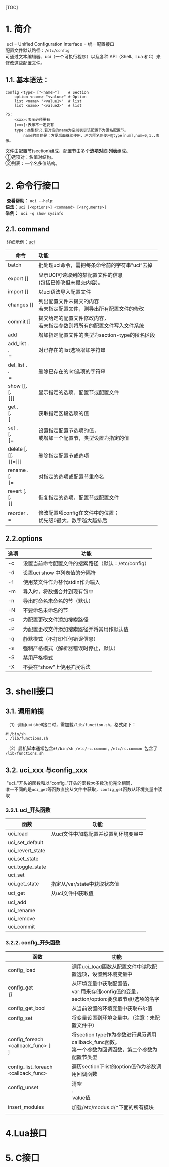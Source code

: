 [TOC]







# 1. 简介

​		uci = Unified Configuration Interface = 统一配置接口  
​		配置文件默认路径：`/etc/config `  
​		可通过文本编辑器、uci（一个可执行程序）以及各种 API（Shell、Lua 和C）来修改这些配置文件。  

## 1.1. 基本语法：

```
config <type> ["<name>"] 	# Section
	option <name> "<value>" # Option	
	list <name> "<value1>"  # list
	list <name> "<value2>"	# list

PS:
	<xxx>:表示必须要有
	[xxx]:表示不一定要有
	type：类型标识,若对应的name为空则表示该配置节为匿名配置节。
		name的目的是：方便后面继续使用，若为匿名则使用@type[num],num=0,1..表示。
```

​		文件由配置节(section)组成，配置节由多个**选项对**或l**列表**组成。  
​				①选项对：名值对结构。  
​				②列表：一个名多值结构。













# 2. 命令行接口

​		**查看帮助**：	`uci --help`:  
​		**语法**：`uci [<options>] <command> [<arguments>]`  
​		**举例：**` uci -q show sysinfo`

## 2.1. command

​		详细示例：[uci](https://blog.csdn.net/hzlarm/article/details/102993291)

| 命令                                             | 功能                                                         |
| ------------------------------------------------ | :----------------------------------------------------------- |
| batch                                            | 批处理uci命令，需把每条命令前的字符串”uci”去掉               |
| export     [<config>]                            | 显示UCI可读取到的某配置文件的信息<br />(包括已修改但未提交内容)。 |
| import     [<config>]                            | 以uci语法导入配置文件                                        |
| changes    [<config>]                            | 列出配置文件未提交的内容<br />若未指定配置文件，则导出所有配置文件的修改 |
| commit     [<config>]                            | 提交给定的配置文件修改内容，<br />若未指定参数则将所有的配置文件写入文件系统 |
| add        <config> <section-type>               | 增加指定配置文件的类型为section-type的匿名区段               |
| add_list   <config>.<section>.<option>=<string>  | 对已存在的list选项增加字符串                                 |
| del_list   <config>.<section>.<option>=<string>  | 删除已存在的list选项的字符串                                 |
| show       [<config>[.<section>[.<option>]]]     | 显示指定的选项、配置节或配置文件                             |
| get        <config>.<section>[.<option>]         | 获取指定区段选项的值                                         |
| set        <config>.<section>[.<option>]=<value> | 设置指定配置节选项的值，<br />或增加一个配置节，类型设置为指定的值 |
| delete     <config>[.<section>[[.<option>][=]]]  | 删除指定配置节或选项                                         |
| rename     <config>.<section>[.<option>]=<name>  | 对指定的选项或配置节重命名                                   |
| revert     <config>[.<section>[.<option>]]       | 恢复指定的选项，配置节或配置文件                             |
| reorder    <config>.<section>=<position>         | 修改配置项config在文件中的位置；<br />优先级0最大，数字越大越排后 |

## 2.2.options

| 选项      | 功能                                                |
| :-------- | --------------------------------------------------- |
| -c <path> | 设置当前命令配置文件的搜索路径（默认：/etc/config） |
| -d <str>  | 设置uci show 中列表值的分隔符                       |
| -f <file> | 使用某文件作为替代stdin作为输入                     |
| -m        | 导入时，将数据合并到现有包中                        |
| -n        | 导出时命名未命名的节（默认）                        |
| -N        | 不要命名未命名的节                                  |
| -p <path> | 为配置更改文件添加搜索路径                          |
| -P <path> | 为配置更改文件添加搜索路径并将其用作默认值          |
| -q        | 静默模式（不打印任何错误信息）                      |
| -s        | 强制严格模式（解析器错误时停止，默认）              |
| -S        | 禁用严格模式                                        |
| -X        | 不要在“show”上使用扩展语法                          |



# 3. shell接口

## 3.1. 调用前提

​		（1）调用uci shell接口时，需加载`/lib/function.sh`，格式如下：  

```shell
#!/bin/sh
. /lib/functions.sh    
```

​		（2）启机脚本通常包含`#!/bin/sh /etc/rc.common,` `/etc/rc.common `包含了 `/lib/functions.sh`

## 3.2. uci_xxx 与config_xxx

​		"uci_"开头的函数和以“config_”开头的函数大多数功能完全相同，  
​		唯一不同的是`uci_get`等函数直接从文件中获取，`config_get`函数从环境变量中读取

### 3.2.1. uci_开头函数

| 函数             | 功能                                  |
| ---------------- | ------------------------------------- |
| uci_load         | 从uci文件中加载配置并设置到环境变量中 |
| uci_set_default  |                                       |
| uci_revert_state |                                       |
| uci_set_state    |                                       |
| uci_toggle_state |                                       |
| uci_set          |                                       |
| uci_get_state    | 指定从/var/state中获取状态值          |
| uci_get          | 从uci文件中获取值                     |
| uci_add          |                                       |
| uci_rename       |                                       |
| uci_remove       |                                       |
| uci_commit       |                                       |



### 3.2.2. confIg_开头函数

| 函数                                                 | 功能                                                         |
| ---------------------------------------------------- | ------------------------------------------------------------ |
| config_load  <config>                                | 调用uci_load函数从配置文件中读取配置选项，设置到环境变量中   |
| config_get  <var> <section> <option> [<default>]     | 从环境变量中获取配置值，<br />var:用来存储config值的变量，section/option:要获取节点/选项的名字 |
| config_get_bool                                      | 从当前设置的环境变量中获取布尔值                             |
| config_set  <section> <option> <value>               | 将变量设置到环境变量中。（注意：未配置文件中）               |
| config_foreach <callback_func> [<section type>]      | 将section type作为参数进行遍历调用callback_func函数。<br />第一个参数为回调函数，第二个参数为配置节类型 |
| config_list_foreach <section> <list> <callback_func> | 遍历section下list的option值作为参数调用回调函数              |
| config_unset <section> <option>                      | 清空 <section>.<option> value值                              |
| insert_modules                                       | 加载/etc/modus.d/*下面的所有模块                             |
|                                                      |                                                              |



# 4.Lua接口





# 5. C接口